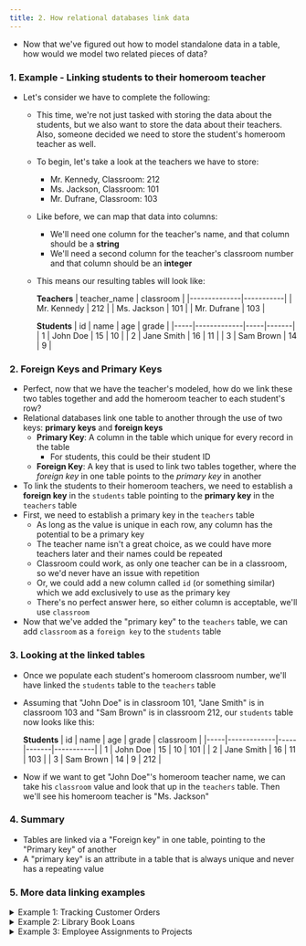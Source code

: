 ```yaml
---
title: 2. How relational databases link data
---
```


- Now that we've figured out how to model standalone data in a table, how would we model two related pieces of data?

### 1. Example - Linking students to their homeroom teacher
- Let's consider we have to complete the following:
  - This time, we're not just tasked with storing the data about the students, but we also want to store the data about their teachers. Also, someone decided we need to store the student's homeroom teacher as well.
  - To begin, let's take a look at the teachers we have to store:
    - Mr. Kennedy, Classroom: 212
    - Ms. Jackson, Classroom: 101
    - Mr. Dufrane, Classroom: 103
  - Like before, we can map that data into columns:
    - We'll need one column for the teacher's name, and that column should be a **string**
    - We'll need a second column for the teacher's classroom number and that column should be an **integer**
  - This means our resulting tables will look like:

    **Teachers**
    | teacher_name | classroom |
    |--------------|-----------|
    | Mr. Kennedy  | 212       |
    | Ms. Jackson  | 101       |
    | Mr. Dufrane  | 103       |

    **Students**
    | id  | name        | age | grade |
    |-----|-------------|-----|-------|
    | 1   | John Doe    | 15  | 10    |
    | 2   | Jane Smith  | 16  | 11    |
    | 3   | Sam Brown   | 14  | 9     |

### 2. Foreign Keys and Primary Keys
- Perfect, now that we have the teacher's modeled, how do we link these two tables together and add the homeroom teacher to each student's row?
- Relational databases link one table to another through the use of two keys: **primary keys** and **foreign keys**
  - **Primary Key**: A column in the table which unique for every record in the table
    - For students, this could be their student ID
  - **Foreign Key**: A key that is used to link two tables together, where the _foreign key_ in one table points to the _primary key_ in another
- To link the students to their homeroom teachers, we need to establish a **foreign key** in the `students` table pointing to the **primary key** in the `teachers` table
- First, we need to establish a primary key in the `teachers` table
  - As long as the value is unique in each row, any column has the potential to be a primary key
  - The teacher name isn't a great choice, as we could have more teachers later and their names could be repeated
  - Classroom could work, as only one teacher can be in a classroom, so we'd never have an issue with repetition
  - Or, we could add a new column called `id` (or something similar) which we add exclusively to use as the primary key
  - There's no perfect answer here, so either column is acceptable, we'll use `classroom`
- Now that we've added the "primary key" to the `teachers` table, we can add `classroom` as a `foreign key` to the `students` table

### 3. Looking at the linked tables
- Once we populate each student's homeroom classroom number, we'll have linked the `students` table to the `teachers` table
- Assuming that "John Doe" is in classroom 101, "Jane Smith" is in classroom 103 and "Sam Brown" is in classroom 212, our `students` table now looks like this:

    **Students**
    | id  | name        | age | grade | classroom |
    |-----|-------------|-----|-------|-----------|
    | 1   | John Doe    | 15  | 10    | 101       |
    | 2   | Jane Smith  | 16  | 11    | 103       |
    | 3   | Sam Brown   | 14  | 9     | 212       |

- Now if we want to get "John Doe"'s homeroom teacher name, we can take his `classroom` value and look that up in the `teachers` table. Then we'll see his homeroom teacher is "Ms. Jackson"

### 4. Summary
- Tables are linked via a "Foreign key" in one table, pointing to the "Primary key" of another
- A "primary key" is an attribute in a table that is always unique and never has a repeating value

### 5. More data linking examples

<details>
  <summary>Example 1: Tracking Customer Orders</summary>

### Problem:
A company wants to track which orders are placed by which customers. We need to link orders with the customers who placed them.

### Tables:

**Customers Table**
| customer_id | name       | email               |
|-------------|------------|---------------------|
| 1           | Alice Smith| alice@example.com   |
| 2           | Bob Jones  | bob@example.com     |

**Orders Table**
| order_id | order_date  | amount |
|----------|-------------|--------|
| 101      | 2024-09-01  | 250.00 |
| 102      | 2024-09-02  | 150.00 |

### Choosing Primary and Foreign Keys:

1. **Primary Key**:
   - In the `Customers` table, `customer_id` serves as the primary key. It uniquely identifies each customer in the table.
   - In the `Orders` table, `order_id` serves as the primary key. It uniquely identifies each order.

2. **Foreign Key**:
   - To link the `Orders` table to the `Customers` table, we need a foreign key in the `Orders` table.
   - `customer_id` in the `Orders` table will be a foreign key referencing `customer_id` in the `Customers` table.

### Resulting Table Structure:

**Customers Table**
  **Primary Key**: `customer_id`
  | customer_id | name       | email               |
  |-------------|------------|---------------------|
  | 1           | Alice Smith| alice@example.com   |
  | 2           | Bob Jones  | bob@example.com     |

**Orders Table**
  **Primary Key**: `order_id`
  **Foreign Key**: `customer_id` (refers to `customer_id` in the `Customers` table)
  | order_id | customer_id | order_date  | amount |
  |----------|-------------|-------------|--------|
  | 101      | 1           | 2024-09-01  | 250.00 |
  | 102      | 2           | 2024-09-02  | 150.00 |

### Explanation:
- The **primary key** in each table ensures that every record is unique.
- The **foreign key** (`customer_id` in the `Orders` table) links to the primary key (`customer_id` in the `Customers` table), establishing a relationship between orders and customers.
- This relationship allows tracking which orders are placed by which customers, helping to manage and analyze customer orders efficiently.

</details>

<details>
  <summary>Example 2: Library Book Loans</summary>

### Problem:
A library needs to track which books are checked out by which members.

### Tables:

**Members Table**
| member_id | name         | membership_date |
|-----------|--------------|-----------------|
| 1         | Emily Brown  | 2023-01-15      |
| 2         | Mike Johnson | 2023-06-10      |

**Books Table**
| book_id | title               | author         |
|---------|---------------------|----------------|
| 301     | "1984"              | George Orwell  |
| 302     | "To Kill a Mockingbird" | Harper Lee   |

**Loans Table**
| loan_id | member_id | book_id | loan_date   |
|---------|-----------|---------|-------------|
| 401     | 1         | 301     | 2024-09-05  |
| 402     | 2         | 302     | 2024-09-06  |

### Solution:
- **Primary Key**:
  - `member_id` in the `Members` table.
  - `book_id` in the `Books` table.
  - `loan_id` in the `Loans` table.
  
- **Foreign Key**:
  - `member_id` and `book_id` in the `Loans` table are foreign keys.
  - `member_id` refers to the `member_id` in the `Members` table.
  - `book_id` refers to the `book_id` in the `Books` table.
  - This structure allows tracking which member has borrowed which book and the loan date.

  <details>
    <summary>Other possible solutions</summary>

      **Members Table**
      | member_id | name         | membership_date | borrowed_book_id |
      |-----------|--------------|-----------------|------------------|
      | 1         | Emily Brown  | 2023-01-15      | 301              |
      | 2         | Mike Johnson | 2023-06-10      | 302              |

      **Books Table**
      | book_id | title               | author         |
      |---------|---------------------|----------------|
      | 301     | "1984"              | George Orwell  |
      | 302     | "To Kill a Mockingbird" | Harper Lee   |

      - This setup only allows a member to borrow one book at a time. Given libraries allow a member to borrow multiple books at a time, this **will not** work
    
        **Members Table**
      | member_id | name         | membership_date |
      |-----------|--------------|-----------------|
      | 1         | Emily Brown  | 2023-01-15      |
      | 2         | Mike Johnson | 2023-06-10      |

      **Books Table**
      | book_id | title               | author         | borrower_id
      |---------|---------------------|----------------|--------------|
      | 301     | "1984"              | George Orwell  | 1            |
      | 302     | "To Kill a Mockingbird" | Harper Lee   | 2          |

      - This setup would only work if the books in the table are representing specific copies of the book (aka, if the library had multiple copies of "1984", "1984" would be in the "Books Table" multiple times, each wih their own ID)
      - You would also need to allow `NULL` values in the `borrowoer_id` field to indicate when a book is not actively loaned out, or come up with a "in library" member to be "borrowing" a book when another member doesn't have it
      - You would also have no way to track historical book loans, as you only maintain data about the active loan
  </details>

</details>

<details>
  <summary>Example 3: Employee Assignments to Projects</summary>

### Problem:
A company needs to track which employees are assigned to which projects. We need to link employee assignments to specific projects.

### Tables:

**Employees Table**
| employee_id | name          | department    |
|-------------|---------------|---------------|
| 1           | Sarah Miller  | Engineering   |
| 2           | James Wilson  | Marketing     |

**Projects Table**
| project_id | project_name      | deadline   |
|------------|-------------------|------------|
| 1001       | Website Redesign  | 2024-12-15 |
| 1002       | Market Research   | 2024-11-30 |

**Assignments Table**
| assignment_id | employee_id | project_id | start_date  |
|---------------|-------------|------------|-------------|
| 501           | 1           | 1001       | 2024-09-01  |
| 502           | 2           | 1002       | 2024-09-10  |

### Choosing Primary and Foreign Keys:

1. **Primary Key**:
   - In the `Employees` table, `employee_id` serves as the primary key. It uniquely identifies each employee.
   - In the `Projects` table, `project_id` serves as the primary key. It uniquely identifies each project.
   - In the `Assignments` table, `assignment_id` serves as the primary key. It uniquely identifies each assignment record.

2. **Foreign Keys**:
   - To link the `Assignments` table to the `Employees` table, `employee_id` in the `Assignments` table will be a foreign key referencing `employee_id` in the `Employees` table.
   - To link the `Assignments` table to the `Projects` table, `project_id` in the `Assignments` table will be a foreign key referencing `project_id` in the `Projects` table.

### Resulting Table Structure:

**Employees Table**
- **Primary Key**: `employee_id`
- | employee_id | name          | department    |
- |-------------|---------------|---------------|
- | 1           | Sarah Miller  | Engineering   |
- | 2           | James Wilson  | Marketing     |

**Projects Table**
- **Primary Key**: `project_id`
- | project_id | project_name      | deadline   |
- |------------|-------------------|------------|
- | 1001       | Website Redesign  | 2024-12-15 |
- | 1002       | Market Research   | 2024-11-30 |

**Assignments Table**
- **Primary Key**: `assignment_id`
- **Foreign Keys**:
  - `employee_id` (refers to `employee_id` in the `Employees` table)
  - `project_id` (refers to `project_id` in the `Projects` table)
- | assignment_id | employee_id | project_id | start_date  |
- |---------------|-------------|------------|-------------|
- | 501           | 1           | 1001       | 2024-09-01  |
- | 502           | 2           | 1002       | 2024-09-10  |

### Explanation:
- The **primary keys** in each table ensure that each record is uniquely identified.
- The **foreign keys** in the `Assignments` table link to the primary keys in the `Employees` and `Projects` tables.
- This structure helps track which employees are assigned to which projects and when the assignments started, providing clear visibility into resource allocation and project progress.

</details>